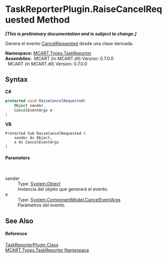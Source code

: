 # TaskReporterPlugin.RaiseCancelRequested Method 
 _**\[This is preliminary documentation and is subject to change.\]**_

Genera el evento <a href="7943e15c-3176-9c94-9f0c-37d364e871e4">CancelRequested</a> desde una clase derivada.

**Namespace:**&nbsp;<a href="256f3901-18cb-eeca-835c-7de778822db3">MCART.Types.TaskReporter</a><br />**Assemblies:**&nbsp;&nbsp;MCART (in MCART.dll) Version: 0.7.0.0<br />&nbsp;&nbsp;MCART (in MCART.dll) Version: 0.7.0.0<br />

## Syntax

**C#**<br />
``` C#
protected void RaiseCancelRequested(
	Object sender,
	CancelEventArgs e
)
```

**VB**<br />
``` VB
Protected Sub RaiseCancelRequested ( 
	sender As Object,
	e As CancelEventArgs
)
```


#### Parameters
&nbsp;<dl><dt>sender</dt><dd>Type: <a href="http://msdn2.microsoft.com/es-es/library/e5kfa45b" target="_blank">System.Object</a><br />Instancia del objeto que generará el evento.</dd><dt>e</dt><dd>Type: <a href="http://msdn2.microsoft.com/es-es/library/9ws52wzb" target="_blank">System.ComponentModel.CancelEventArgs</a><br />Parámetros del evento.</dd></dl>

## See Also


#### Reference
<a href="2cca1eb3-f49c-080a-88d8-66137c07787e">TaskReporterPlugin Class</a><br /><a href="256f3901-18cb-eeca-835c-7de778822db3">MCART.Types.TaskReporter Namespace</a><br />